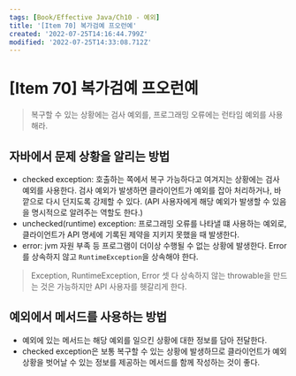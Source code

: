```yaml
---
tags: [Book/Effective Java/Ch10 - 예외]
title: '[Item 70] 복가검예 프오런예'
created: '2022-07-25T14:16:44.799Z'
modified: '2022-07-25T14:33:08.712Z'
---
```


# [Item 70] 복가검예 프오런예

> 복구할 수 있는 상황에는 검사 예외를, 프로그래밍 오류에는 런타임 예외를 사용해라.

## 자바에서 문제 상황을 알리는 방법

- checked exception: 호출하는 쪽에서 복구 가능하다고 여겨지는 상황에는 검사 예외를 사용한다. 검사 예외가 발생하면 클라이언트가 예외를 잡아 처리하거나, 바깥으로 다시 던지도록 강제할 수 있다. (API 사용자에게 해당 예외가 발생할 수 있음을 명시적으로 알려주는 역할도 한다.)
- unchecked(runtime) exception: 프로그래밍 오류를 나타낼 떄 사용하는 예외로, 클라이언트가 API 명세에 기록된 제약을 지키지 못했을 때 발생한다.
- error: jvm 자원 부족 등 프로그램이 더이상 수행될 수 없는 상황에 발생한다. Error를 상속하지 않고 `RuntimeException`을 상속해야 한다.

> Exception, RuntimeException, Error 셋 다 상속하지 않는 throwable을 만드는 것은 가능하지만 API 사용자를 헷갈리게 한다.

## 예외에서 메서드를 사용하는 방법

- 예외에 있는 메서드는 해당 예외를 일으킨 상황에 대한 정보를 담아 전달한다.
- checked exception은 보통 복구할 수 있는 상황에 발생하므로 클라이언트가 예외 상황을 벗어날 수 있는 정보를 제공하는 메서드를 함께 작성하는 것이 좋다.
